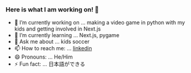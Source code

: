 ### Here is what I am working on!  👋

- 🔭 I’m currently working on ... making a video game in python with my kids and getting involved in Next.js
- 🌱 I’m currently learning ... Next.js, pygame
- 💬 Ask me about ... kids soccer
- 📫 How to reach me: ... [linkedin](https://www.linkedin.com/in/daniel-westlund-a52a2b73/)
- 😄 Pronouns: ... He/Him
- ⚡ Fun fact: ... 日本語ができる

